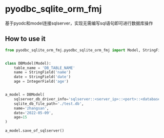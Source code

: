 # pyodbc_sqlite_orm_fmj

基于pyodc和model连接sqlserver，实现无需编写sql语句即可进行数据库操作

## How to use it

```python
from pyodbc_sqlite_orm_fmj.pyodbc_sqlite_orm_fmj import Model, StringField, IntegerField


class DBModel(Model):
    table_name = 'DB_TABLE_NAME'
    name = StringField('name')
    date = StringField('date')
    age = IntegerField('age')


a_model = DBModel(
    sqlserver_db_driver_info='sqlserver::<server_ip>::<port>::<database_name>::<user>::<password>',
    sqlite_db_file_path='./test.db',
    name='zhangsan',
    date='2022-05-09',
    age=15
)

a_model.save_of_sqlserver()

```
